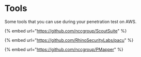 # Tools

Some tools that you can use during your penetration test on AWS.&#x20;

{% embed url="https://github.com/nccgroup/ScoutSuite" %}

{% embed url="https://github.com/RhinoSecurityLabs/pacu" %}

{% embed url="https://github.com/nccgroup/PMapper" %}
